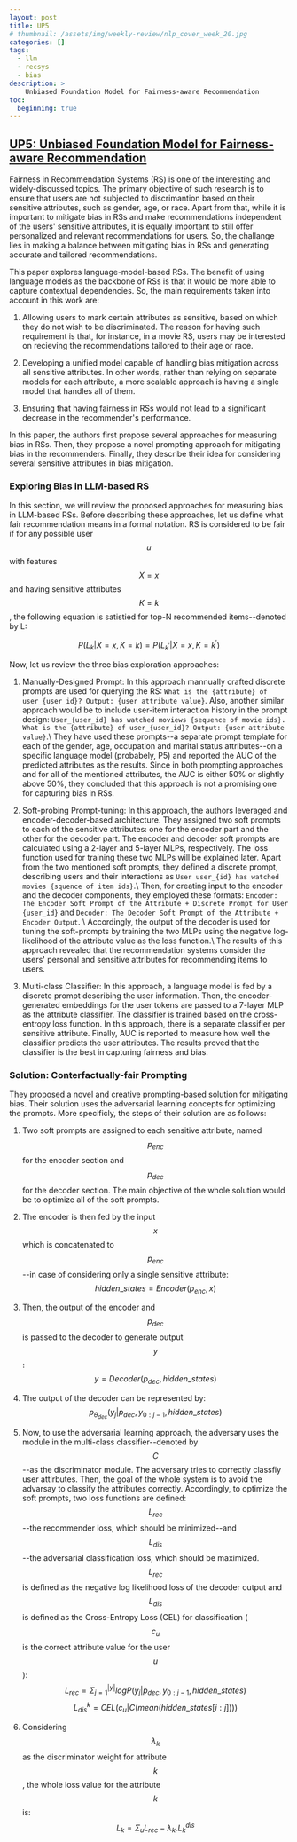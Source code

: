 ```yaml
---
layout: post
title: UP5
# thumbnail: /assets/img/weekly-review/nlp_cover_week_20.jpg
categories: []
tags: 
  - llm
  - recsys
  - bias
description: >
    Unbiased Foundation Model for Fairness-aware Recommendation
toc:
  beginning: true
---
```



## [UP5: Unbiased Foundation Model for Fairness-aware Recommendation][up5Paper]


Fairness in Recommendation Systems (RS) is one of the interesting and widely-discussed topics. The primary objective of such research is to ensure that users are not subjected to discrimantion based on their sensitive attributes, such as gender, age, or race. Apart from that, while it is important to mitigate bias in RSs and make recommendations independent of the users' sensitive attributes, it is equally important to still offer personalized and relevant recommendations for users. So, the challange lies in making a balance between mitigating bias in RSs and generating accurate and tailored recommendations. 

This paper explores language-model-based RSs. The benefit of using language models as the backbone of RSs is that it would be more able to capture contextual dependencies. So, the main requirements taken into account in this work are:

1. Allowing users to mark certain attributes as sensitive, based on which they do not wish to be discriminated. The reason for having such requirement is that, for instance, in a movie RS, users may be interested on recieving the recommendations tailored to their age or race.

1. Developing a unified model capable of handling bias mitigation across all sensitive attributes. In other words, rather than relying on separate models for each attribute, a more scalable approach is having a single model that handles all of them.

1. Ensuring that having fairness in RSs would not lead to a significant decrease in the recommender's performance.


In this paper, the authors first propose several approaches for measuring bias in RSs. Then, they propose a novel prompting approach for mitigating bias in the recommenders. Finally, they describe their idea for considering several sensitive attributes in bias mitigation.


### Exploring Bias in LLM-based RS

In this section, we will review the proposed approaches for measuring bias in LLM-based RSs. Before describing these approaches, let us define what fair recommendation means in a formal notation. RS is considered to be fair if for any possible user $$u$$ with features $$X = x$$ and having sensitive attributes $$K = k$$, the following equation is satistied for top-N recommended items--denoted by L:

$$P( L_k | X= x, K=k) = P(L_{k^{'}} | X = x, K = k^{'})$$

Now, let us review the three bias exploration approaches:

1. Manually-Designed Prompt: In this approach mannually crafted discrete prompts are used for querying the RS: ````What is the {attribute} of user_{user_id}? Output: {user attribute value}````. Also, another similar approach would be to include user-item interaction history in the prompt design:  ````User_{user_id} has watched moviews {sequence of movie ids}. What is the {attribute} of user_{user_id}? Output: {user attribute value}````.\\
They have used these prompts--a separate prompt template for each of the gender, age, occupation and marital status attributes--on a specific language model (probabely, P5) and reported the AUC of the predicted attributes as the results. Since in both prompting approaches and for all of the mentioned attributes, the AUC is either 50\% or slightly above 50\%, they concluded that this approach is not a promising one for capturing bias in RSs.

1. Soft-probing Prompt-tuning: In this approach, the authors leveraged and encoder-decoder-based architecture. They assigned two soft prompts to each of the sensitive attributes: one for the encoder part and the other for the decoder part. The encoder and decoder soft prompts  are calculated using a 2-layer and 5-layer MLPs, respectively. The loss function used for training these two MLPs will be explained later. Apart from the two mentioned soft prompts, they defined a discrete prompt, describing users and their interactions as ````User user_{id} has watched movies {squence of item ids}````.\\
  Then, for creating input to the encoder and the decoder components, they employed these formats: ````Encoder: The Encoder Soft Prompt of the Attribute + Discrete Prompt for User {user_id}```` and  ````Decoder: The Decoder Soft Prompt of the Attribute + Encoder Output````. \\
  Accordingly, the output of the decoder is used for tuning the soft-prompts by training the two MLPs using the negative log-likelihood of the attribute value as the loss function.\\
  The results of this approach revealed that the recommendation systems consider the users' personal and sensitive attributes for recommending items to users.

  1. Multi-class Classifier: In this approach, a language model is fed by a discrete prompt describing the user information. Then, the encoder-generated embeddings for the user tokens are passed to a 7-layer MLP as the attribute classifier. The classifier is trained based on the cross-entropy loss function. In this approach, there is a separate classifier per sensitive attribute. Finally, AUC is reported to measure how well the classifier predicts the user attributes. The results proved that the classifier is the best in capturing fairness and bias.


### Solution: Conterfactually-fair Prompting
They proposed a novel and creative prompting-based solution for mitigating bias. Their solution uses the adversarial learning concepts for optimizing the prompts. More specificly, the steps of their solution are as follows:
1. Two soft prompts are assigned to each sensitive attribute, named $$p_{enc}$$ for the encoder section and $$p_{dec}$$ for the decoder section. The main objective of the whole solution would be to optimize all of the soft prompts.

1. The encoder is then fed by the input $$x$$ which is concatenated to $$p_{enc}$$--in case of considering only a single sensitive attribute: $$hidden\_states = Encoder(p_{enc}, x)$$

1. Then, the output of the encoder and $$p_{dec}$$ is passed to the decoder to generate output $$y$$: $$y = Decoder(p_{dec}, hidden\_states)$$

1. The output of the decoder can be represented by:
$$p_{\theta_{dec}}(y_j | p_{dec}, y_{0:j-1},hidden\_states)$$

1. Now, to use the adversarial learning approach, the adversary uses the module in the multi-class classifier--denoted by $$C$$--as the discriminator module. The adversary tries to correctly classfiy user attirbutes. Then, the goal of the whole system is to avoid the advarsay to classify the attributes correctly. Accordingly, to optimize the soft prompts, two loss functions are defined: $$L_{rec}$$--the recommender loss, which should be minimized--and $$L_{dis}$$--the adversarial classification loss, which should be maximized. $$L_{rec}$$ is defined as the negative log likelihood loss of the decoder output and $$L_{dis}$$ is defined as the Cross-Entropy Loss (CEL) for classification ($$c_u$$ is the correct attribute value for the user $$u$$):
$$L_{rec} = \Sigma_{j=1}^{|y|} log P(y_{j} | p_{dec}, y_{0:j-1}, hidden\_states)$$
$$L_{dis}^{k} = CEL(c_u|C(mean(hidden\_states[i:j])))$$

1. Considering $$\lambda_{k}$$ as the discriminator weight for attribute $$k$$, the whole loss value for the attribute $$k$$ is: $$L_k = \Sigma_{u} L_{rec} - \lambda_{k}.L_{k}^{dis}$$

[up5Paper]: https://arxiv.org/abs/2305.12090
[up5Sum]: /blog/2023/week-20/#up5-unbiased-foundation-model-for-fairness-aware-recommendation
